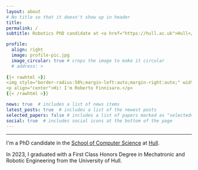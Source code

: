 ```yaml
---
layout: about
# No title so that it doesn't show up in header
title: 
permalink: /
subtitle: Robotics PhD candidate at <a href="https://hull.ac.uk">Hull</a>

profile:
  align: right
  image: profile-pic.jpg
  image_circular: true # crops the image to make it circular
  # address: >
  
{{< rawhtml >}}
<img style="border-radius:50%;margin-left:auto;margin-right:auto;" width="50%" src="/profile-pic.jpg" alt="Picture of me">
<p align="center">Hi! I'm Roberto Finnisaro.</p>
{{< /rawhtml >}}

news: true  # includes a list of news items
latest_posts: true  # includes a list of the newest posts
selected_papers: false # includes a list of papers marked as "selected={true}"
social: true  # includes social icons at the bottom of the page
---
```


---

I'm a PhD candidate in the [School of Computer Science](https://www.hull.ac.uk/faculties/departments/school-of-computer-science) at [Hull](https://hull.ac.uk).

In 2023, I graduated with a First Class Honors Degree in Mechatronic and Robotic Engineering from the University of Hull.
